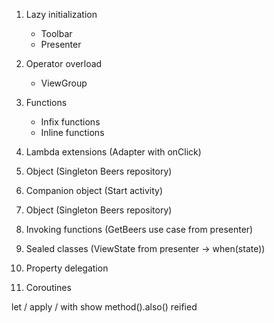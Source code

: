 1. Lazy initialization
    - Toolbar
    - Presenter

2. Operator overload
    - ViewGroup

3. Functions
    - Infix functions
    - Inline functions

4. Lambda extensions (Adapter with onClick)
5. Object (Singleton Beers repository)
6. Companion object (Start activity)
7. Object (Singleton Beers repository)
8. Invoking functions (GetBeers use case from presenter)
9. Sealed classes (ViewState from presenter -> when(state))
10. Property delegation
11. Coroutines

let / apply / with
show method().also()
reified
